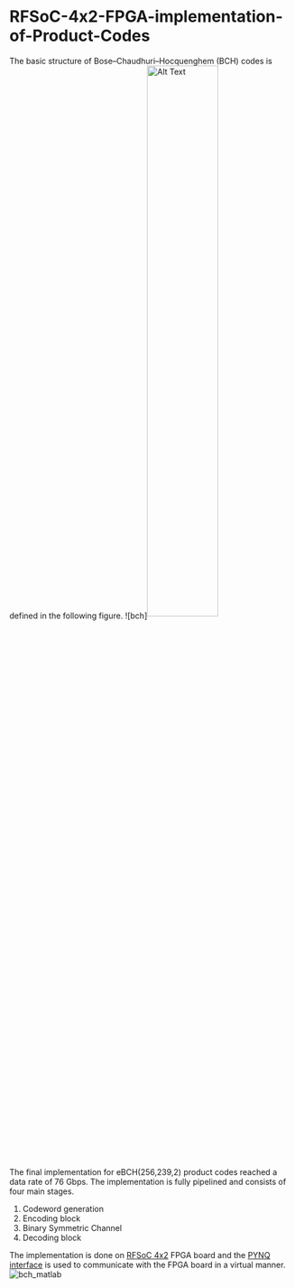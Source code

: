# RFSoC-4x2-FPGA-implementation-of-Product-Codes

The basic structure of Bose–Chaudhuri–Hocquenghem (BCH) codes is defined in the following figure.
![bch]<img src="https://github.com/user-attachments/assets/8ea7196b-6524-4592-8615-7c989665ecdd" alt="Alt Text" align = center style="width:50%; height:auto;">
The final implementation for eBCH(256,239,2) product codes reached a data rate of 76 Gbps. The implementation is fully pipelined and consists of four main stages.
1. Codeword generation
2. Encoding block
3. Binary Symmetric Channel
4. Decoding block

The implementation is done on [RFSoC 4x2](https://www.rfsoc-pynq.io/rfsoc_4x2_overview.html) FPGA board and the [PYNQ interface](https://pynq.readthedocs.io/en/v2.0/overlay_design_methodology/overlay_tutorial.html) is used to communicate with the FPGA board in a virtual manner.
![bch_matlab](https://github.com/user-attachments/assets/51ddba50-237d-4fd0-b7a4-9cc627a8bc76)
